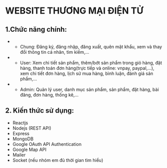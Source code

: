 # WEBSITE THƯƠNG MẠI ĐIỆN TỬ
## 1.Chức năng chính:
+ - Chung: Đăng ký, đăng nhập, đăng xuất, quên mật khẩu, xem và thay đổi thông tin cá nhân, tìm kiếm,...
+ - User: Xem chi tiết sản phẩm, thêm/bớt sản phẩm trong giỏ hàng, đặt hàng, thanh toán đơn hàng(trực tiếp và online: vnpay, paypal,...), xem chi tiết đơn hàng, lịch sử mua hàng, bình luận, đánh giá sản phẩm,...
+ - Admin: Quản lý user, danh mục sản phẩm, sản phẩm, đặt hàng, bài đăng, đơn hàng, thống kê,...
## 2. Kiến thức sử dụng:
  * Reactjs
  * Nodejs (REST API)
  * Express
  * MongoDB
  * Google OAuth API Authentication
  * Google Map API
  * Mailer
  * Socket (nếu nhóm em đủ thời gian tìm hiểu)
